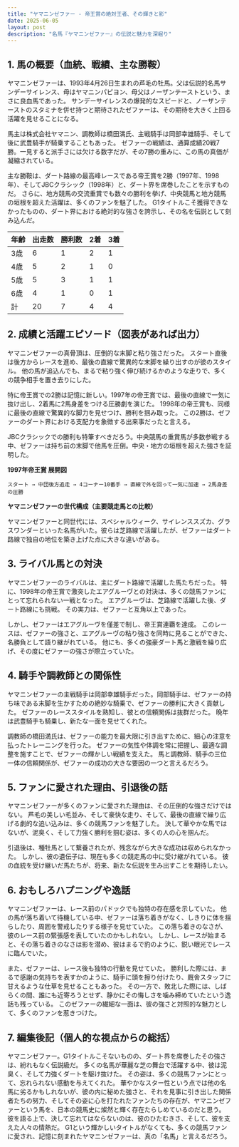 ```yaml
---
title: "ヤマニンゼファー - 帝王賞の絶対王者、その輝きと影"
date: 2025-06-05
layout: post
description: "名馬『ヤマニンゼファー』の伝説と魅力を深堀り"
---
```


## 1. 馬の概要（血統、戦績、主な勝鞍）

ヤマニンゼファーは、1993年4月26日生まれの芦毛の牡馬。父は伝説的名馬サンデーサイレンス、母はヤマニンパピヨン、母父はノーザンテーストという、まさに良血馬であった。  サンデーサイレンスの爆発的なスピードと、ノーザンテーストのスタミナを併せ持つと期待されたゼファーは、その期待を大きく上回る活躍を見せることになる。

馬主は株式会社ヤマニン、調教師は橋田満氏、主戦騎手は岡部幸雄騎手、そして後に武豊騎手が騎乗することもあった。  ゼファーの戦績は、通算成績20戦7勝。一見すると派手さには欠ける数字だが、その7勝の重みに、この馬の真価が凝縮されている。

主な勝鞍は、ダート路線の最高峰レースである帝王賞を2勝（1997年、1998年）、そしてJBCクラシック（1998年）と、ダート界を席巻したことを示すものだ。  さらに、地方競馬の交流重賞でも数々の勝利を挙げ、中央競馬と地方競馬の垣根を超えた活躍は、多くのファンを魅了した。  G1タイトルこそ獲得できなかったものの、ダート界における絶対的な強さを誇示し、その名を伝説として刻み込んだ。

| 年齢 | 出走数 | 勝利数 | 2着 | 3着 |
|---|---|---|---|---|
| 3歳 | 6 | 1 | 2 | 1 |
| 4歳 | 5 | 2 | 1 | 0 |
| 5歳 | 5 | 3 | 1 | 1 |
| 6歳 | 4 | 1 | 0 | 1 |
| 計 | 20 | 7 | 4 | 4 |


## 2. 成績と活躍エピソード（図表があれば出力）

ヤマニンゼファーの真骨頂は、圧倒的な末脚と粘り強さだった。  スタート直後は後方からレースを進め、最後の直線で驚異的な末脚を繰り出すのが彼のスタイル。  他の馬が追込んでも、まるで粘り強く伸び続けるかのような走りで、多くの競争相手を置き去りにした。

特に帝王賞での2勝は記憶に新しい。1997年の帝王賞では、最後の直線で一気に抜け出し、2着馬に2馬身差をつける圧勝劇を演じた。  1998年の帝王賞も、同様に最後の直線で驚異的な脚力を見せつけ、勝利を掴み取った。  この2勝は、ゼファーのダート界における支配力を象徴する出来事だったと言える。

JBCクラシックでの勝利も特筆すべきだろう。中央競馬の重賞馬が多数参戦する中、ゼファーは持ち前の末脚で他馬を圧倒。中央・地方の垣根を超えた強さを証明した。

**1997年帝王賞 展開図**

```
スタート → 中団後方追走 → 4コーナー10番手 → 直線で外を回って一気に加速 → 2馬身差の圧勝
```

**ヤマニンゼファーの世代構成（主要競走馬との比較）**

ヤマニンゼファーと同世代には、スペシャルウィーク、サイレンススズカ、グラスワンダーといった名馬がいた。彼らは芝路線で活躍したが、ゼファーはダート路線で独自の地位を築き上げた点に大きな違いがある。


## 3. ライバル馬との対決

ヤマニンゼファーのライバルは、主にダート路線で活躍した馬たちだった。  特に、1998年の帝王賞で激突したエアグルーヴとの対決は、多くの競馬ファンにとって忘れられない一戦となった。  エアグルーヴは、芝路線で活躍した後、ダート路線にも挑戦。  その実力は、ゼファーと互角以上であった。

しかし、ゼファーはエアグルーヴを僅差で制し、帝王賞連覇を達成。  このレースは、ゼファーの強さと、エアグルーヴの粘り強さを同時に見ることができた、名勝負として語り継がれている。  他にも、多くの強豪ダート馬と激戦を繰り広げ、その度にゼファーの強さが際立っていた。


## 4. 騎手や調教師との関係性

ヤマニンゼファーの主戦騎手は岡部幸雄騎手だった。岡部騎手は、ゼファーの持ち味である末脚を生かすための絶妙な騎乗で、ゼファーの勝利に大きく貢献した。  ゼファーのレーススタイルを熟知し、彼との信頼関係は抜群だった。  晩年は武豊騎手も騎乗し、新たな一面を見せてくれた。

調教師の橋田満氏は、ゼファーの能力を最大限に引き出すために、細心の注意を払ったトレーニングを行った。  ゼファーの気性や体調を常に把握し、最適な調整を施すことで、ゼファーの輝かしい戦績を支えた。  馬と調教師、騎手の三位一体の信頼関係が、ゼファーの成功の大きな要因の一つと言えるだろう。


## 5. ファンに愛された理由、引退後の話

ヤマニンゼファーが多くのファンに愛された理由は、その圧倒的な強さだけではない。  芦毛の美しい毛並み、そして豪快な走り、そして、最後の直線で繰り広げる劇的な追い込みは、多くの競馬ファンを魅了した。  決して華やかな馬ではないが、泥臭く、そして力強く勝利を掴む姿は、多くの人の心を掴んだ。

引退後は、種牡馬として繋養されたが、残念ながら大きな成功は収められなかった。  しかし、彼の遺伝子は、現在も多くの競走馬の中に受け継がれている。  彼の血統を受け継いだ馬たちが、将来、新たな伝説を生み出すことを期待したい。


## 6. おもしろハプニングや逸話

ヤマニンゼファーは、レース前のパドックでも独特の存在感を示していた。  他の馬が落ち着いて待機している中、ゼファーは落ち着きがなく、しきりに体を揺らしたり、周囲を警戒したりする様子を見せていた。  この落ち着きのなさが、彼のレース前の緊張感を表していたのかもしれない。  しかし、レースが始まると、その落ち着きのなさは影を潜め、彼はまるで豹のように、鋭い眼光でレースに臨んでいた。

また、ゼファーは、レース後も独特の行動を見せていた。  勝利した際には、まるで感謝の気持ちを表すかのように、騎手に頭を擦り付けたり、厩舎スタッフに甘えるような仕草を見せることもあった。  その一方で、敗北した際には、しばらくの間、誰にも近寄ろうとせず、静かにその悔しさを噛み締めていたという逸話も残っている。  このゼファーの繊細な一面は、彼の強さと対照的な魅力として、多くのファンを惹きつけた。


## 7. 編集後記（個人的な視点からの総括）

ヤマニンゼファー。G1タイトルこそないものの、ダート界を席巻したその強さは、紛れもなく伝説級だ。  多くの名馬が華麗な芝の舞台で活躍する中、彼は泥臭く、そして力強くダートを駆け抜けた。  その姿は、多くの競馬ファンにとって、忘れられない感動を与えてくれた。  華やかなスター性という点では他の名馬に劣るかもしれないが、彼の内に秘めた強さと、それを見事に引き出した関係者たちの努力、そしてその姿に心を打たれたファンたちの存在が、ヤマニンゼファーという馬を、日本の競馬史に燦然と輝く存在たらしめているのだと思う。  彼を語る上で、決して忘れてはならないのは、彼のひたむきさ、そして、彼を支えた人々の情熱だ。  G1という輝かしいタイトルがなくても、多くの競馬ファンに愛され、記憶に刻まれたヤマニンゼファーは、真の「名馬」と言えるだろう。
